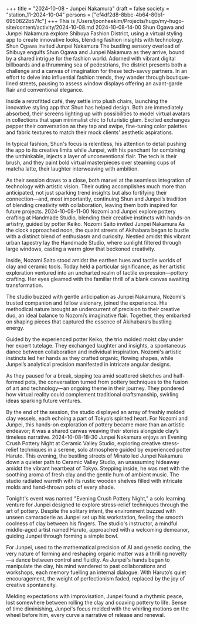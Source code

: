 +++
title = "2024-10-08 - Junpei Nakamura"
draft = false
society = "station_11-2024-10-04"
persons = ["ef4df2d8-8bbc-4b64-80b1-6950822b57fc"]
+++
This is /Users/joonheekim/Projects/hugo/my-hugo-site/content/activity/2024-10-08.md
2024-10-08-14-00
Shun Ogawa and Junpei Nakamura explore Shibuya Fashion District, using a virtual styling app to create innovative looks, blending fashion insights with technology.
Shun Ogawa invited Junpei Nakamura
The bustling sensory overload of Shibuya engulfs Shun Ogawa and Junpei Nakamura as they arrive, bound by a shared intrigue for the fashion world. Adorned with vibrant digital billboards and a thrumming sea of pedestrians, the district presents both a challenge and a canvas of imagination for these tech-savvy partners. In an effort to delve into influential fashion trends, they wander through boutique-lined streets, pausing to assess window displays offering an avant-garde flair and conventional elegance.

Inside a retrofitted café, they settle into plush chairs, launching the innovative styling app that Shun has helped design. Both are immediately absorbed, their screens lighting up with possibilities to model virtual avatars in collections that span minimalist chic to futuristic glam. Excited exchanges pepper their conversation as they tap and swipe, fine-tuning color palettes and fabric textures to match their mock clients' aesthetic aspirations.

In typical fashion, Shun's focus is relentless, his attention to detail pushing the app to its creative limits while Junpei, with his penchant for combining the unthinkable, injects a layer of unconventional flair. The tech is their brush, and they paint bold virtual masterpieces over steaming cups of matcha latte, their laughter interweaving with ambition.

As their session draws to a close, both marvel at the seamless integration of technology with artistic vision. Their outing accomplishes much more than anticipated, not just sparking trend insights but also fortifying their connection—and, most importantly, continuing Shun and Junpei’s tradition of blending creativity with collaboration, leaving them both inspired for future projects.
2024-10-08-11-00
Nozomi and Junpei explore pottery crafting at Handmade Studio, blending their creative instincts with hands-on artistry, guided by potter Keiko.
Nozomi Saito invited Junpei Nakamura
As the clock approached noon, the quaint streets of Akihabara began to bustle with a distinct blend of enthusiasm and curiosity. Nestled amidst this vibrant urban tapestry lay the Handmade Studio, where sunlight filtered through large windows, casting a warm glow that beckoned creativity.

Inside, Nozomi Saito stood amidst the earthen hues and tactile worlds of clay and ceramic tools. Today held a particular significance, as her artistic exploration ventured into an uncharted realm of tactile expression—pottery crafting. Her eyes gleamed with the familiar thrill of a blank canvas awaiting transformation.

The studio buzzed with gentle anticipation as Junpei Nakamura, Nozomi's trusted companion and fellow visionary, joined the experience. His methodical nature brought an undercurrent of precision to their creative duo, an ideal balance to Nozomi’s imaginative flair. Together, they embarked on shaping pieces that captured the essence of Akihabara’s bustling energy.

Guided by the experienced potter Keiko, the trio molded moist clay under her expert tutelage. They exchanged laughter and insights, a spontaneous dance between collaboration and individual inspiration. Nozomi's artistic instincts led her hands as they crafted organic, flowing shapes, while Junpei’s analytical precision manifested in intricate angular designs.

As they paused for a break, sipping tea amid scattered sketches and half-formed pots, the conversation turned from pottery techniques to the fusion of art and technology—an ongoing theme in their journey. They pondered how virtual reality could complement traditional craftsmanship, swirling ideas sparking future ventures.

By the end of the session, the studio displayed an array of freshly molded clay vessels, each echoing a part of Tokyo’s spirited heart. For Nozomi and Junpei, this hands-on exploration of pottery became more than an artistic endeavor; it was a shared canvas weaving their stories alongside clay’s timeless narrative.
2024-10-08-18-30
Junpei Nakamura enjoys an Evening Crush Pottery Night at Ceramic Valley Studio, exploring creative stress-relief techniques in a serene, solo atmosphere guided by experienced potter Haruto.
This evening, the bustling streets of Minato led Junpei Nakamura down a quieter path to Ceramic Valley Studio, an unassuming hideaway amidst the vibrant heartbeat of Tokyo. Stepping inside, he was met with the soothing aroma of fresh clay and the gentle hum of ambient music. The studio radiated warmth with its rustic wooden shelves filled with intricate molds and hand-thrown pots of every shade.

Tonight's event was named "Evening Crush Pottery Night," a solo learning venture for Junpei designed to explore stress-relief techniques through the art of pottery. Despite the solitary intent, the environment buzzed with unseen camaraderie as Junpei set up his workstation, feeling the smooth coolness of clay between his fingers. The studio's instructor, a mindful middle-aged artist named Haruto, approached with a welcoming demeanor, guiding Junpei through forming a simple bowl.

For Junpei, used to the mathematical precision of AI and genetic coding, the very nature of forming and reshaping organic matter was a thrilling novelty—a dance between control and fluidity. As Junpei's hands began to manipulate the clay, his mind wandered to past collaborations and workshops, each memory fuelling an internal dialogue. With Haruto’s quiet encouragement, the weight of perfectionism faded, replaced by the joy of creative spontaneity.

Melding expectations with improvisation, Junpei found a rhythmic peace, lost somewhere between rolling the clay and coaxing pottery to life. Sense of time diminishing, Junpei's focus melded with the whirling motions on the wheel before him, every curve a narrative of release and renewal.
